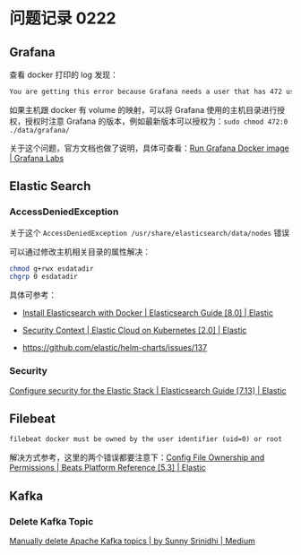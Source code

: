 # 问题记录 0222

## Grafana

查看 docker 打印的 log 发现：

```txt
You are getting this error because Grafana needs a user that has 472 user ID. But you have not set the permissions for user/group 472. You have set the permission for Grafana user. So make changes and rerun your command.
```

如果主机跟 docker 有 volume 的映射，可以将 Grafana 使用的主机目录进行授权，授权时注意 Grafana 的版本，例如最新版本可以授权为：`sudo chmod 472:0 ./data/grafana/`

关于这个问题，官方文档也做了说明，具体可查看：[Run Grafana Docker image | Grafana Labs](https://grafana.com/docs/grafana/latest/installation/docker/#migrate-to-v51-or-later)



## Elastic Search

### AccessDeniedException

关于这个 `AccessDeniedException /usr/share/elasticsearch/data/nodes` 错误

可以通过修改主机相关目录的属性解决：

```bash
chmod g+rwx esdatadir
chgrp 0 esdatadir
```

具体可参考：

* [Install Elasticsearch with Docker | Elasticsearch Guide [8.0] | Elastic](https://www.elastic.co/guide/en/elasticsearch/reference/current/docker.html#_configuration_files_must_be_readable_by_the_elasticsearch_user)

* [Security Context | Elastic Cloud on Kubernetes [2.0] | Elastic](https://www.elastic.co/guide/en/cloud-on-k8s/current/k8s-security-context.html)
* https://github.com/elastic/helm-charts/issues/137

###  Security

[Configure security for the Elastic Stack | Elasticsearch Guide [7.13] | Elastic](https://www.elastic.co/guide/en/elasticsearch/reference/7.13/configuring-stack-security.html?blade=kibanasecuritymessage)



## Filebeat

```txt
filebeat docker must be owned by the user identifier (uid=0) or root
```

解决方式参考，这里的两个错误都要注意下：[Config File Ownership and Permissions | Beats Platform Reference [5.3] | Elastic](https://www.elastic.co/guide/en/beats/libbeat/5.3/config-file-permissions.html)



## Kafka

### Delete Kafka Topic

[Manually delete Apache Kafka topics | by Sunny Srinidhi | Medium](https://contactsunny.medium.com/manually-delete-apache-kafka-topics-424c7e016ff3#:~:text=In%20the%20last%20few%20versions,be%20deleted%20in%20no%20time.)